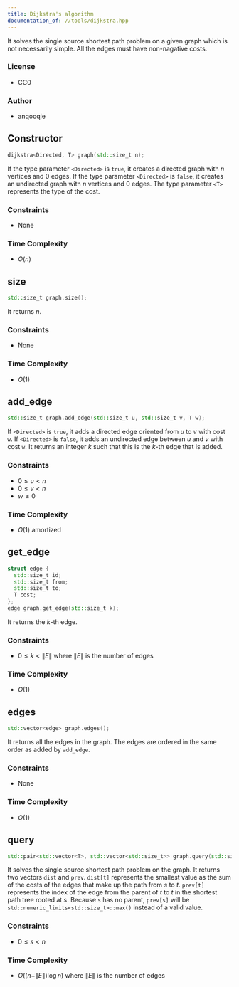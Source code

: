 ```yaml
---
title: Dijkstra's algorithm
documentation_of: //tools/dijkstra.hpp
---
```


It solves the single source shortest path problem on a given graph which is not necessarily simple.
All the edges must have non-nagative costs.

### License
- CC0

### Author
- anqooqie

## Constructor
```cpp
dijkstra<Directed, T> graph(std::size_t n);
```

If the type parameter `<Directed>` is `true`, it creates a directed graph with $n$ vertices and $0$ edges.
If the type parameter `<Directed>` is `false`, it creates an undirected graph with $n$ vertices and $0$ edges.
The type parameter `<T>` represents the type of the cost.

### Constraints
- None

### Time Complexity
- $O(n)$

## size
```cpp
std::size_t graph.size();
```

It returns $n$.

### Constraints
- None

### Time Complexity
- $O(1)$

## add_edge
```cpp
std::size_t graph.add_edge(std::size_t u, std::size_t v, T w);
```

If `<Directed>` is `true`, it adds a directed edge oriented from $u$ to $v$ with cost `w`.
If `<Directed>` is `false`, it adds an undirected edge between $u$ and $v$ with cost `w`.
It returns an integer $k$ such that this is the $k$-th edge that is added.

### Constraints
- $0 \leq u < n$
- $0 \leq v < n$
- $w \geq 0$

### Time Complexity
- $O(1)$ amortized

## get_edge
```cpp
struct edge {
  std::size_t id;
  std::size_t from;
  std::size_t to;
  T cost;
};
edge graph.get_edge(std::size_t k);
```

It returns the $k$-th edge.

### Constraints
- $0 \leq k < \|E\|$ where $\|E\|$ is the number of edges

### Time Complexity
- $O(1)$

## edges
```cpp
std::vector<edge> graph.edges();
```

It returns all the edges in the graph.
The edges are ordered in the same order as added by `add_edge`.

### Constraints
- None

### Time Complexity
- $O(1)$

## query
```cpp
std::pair<std::vector<T>, std::vector<std::size_t>> graph.query(std::size_t s);
```

It solves the single source shortest path problem on the graph.
It returns two vectors `dist` and `prev`.
`dist[t]` represents the smallest value as the sum of the costs of the edges that make up the path from $s$ to $t$.
`prev[t]` represents the index of the edge from the parent of $t$ to $t$ in the shortest path tree rooted at $s$.
Because `s` has no parent, `prev[s]` will be `std::numeric_limits<std::size_t>::max()` instead of a valid value.

### Constraints
- $0 \leq s < n$

### Time Complexity
- $O((n + \|E\|) \log n)$ where $\|E\|$ is the number of edges
